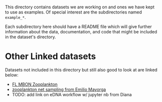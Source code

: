 This directory contains datasets we are working on and ones we have kept to use as examples.
Of special interest are the subdirectories named `example_*`.

Each subdirectory here should have a README file which will give further information about the data, documentation, and code that might be included in the dataset's directory.

# Other Linked datasets
Datasets not included in this directory but still also good to look at are linked below:

* [FL MBON Zooplankton](https://github.com/USF-IMARS/zoo-taxonomy-to-darwin-core)
* [zooplankton net sampling from Emilio Mayorga](https://github.com/nanoos-pnw/obis-keisterhczoop)
* TODO: add link on eDNA workflow w/ jupyter nb from Diana


